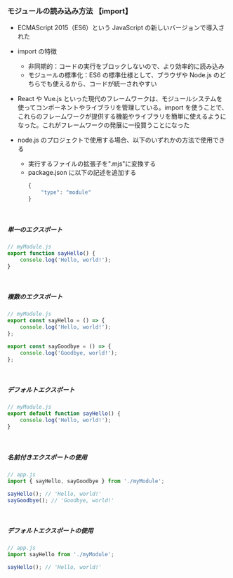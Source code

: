 ### モジュールの読み込み方法 【import】

-   ECMAScript 2015（ES6）という JavaScript の新しいバージョンで導入された
-   import の特徴

    -   非同期的：コードの実行をブロックしないので、より効率的に読み込み
    -   モジュールの標準化：ES6 の標準仕様として、ブラウザや Node.js のどちらでも使えるから、コードが統一されやすい

-   React や Vue.js といった現代のフレームワークは、モジュールシステムを使ってコンポーネントやライブラリを管理している。import を使うことで、これらのフレームワークが提供する機能やライブラリを簡単に使えるようになった。これがフレームワークの発展に一役買うことになった
-   node.js のプロジェクトで使用する場合、以下のいずれかの方法で使用できる
    -   実行するファイルの拡張子を".mjs"に変換する
    -   package.json に以下の記述を追加する
        ```javascript
        {
            "type": "module"
        }
        ```

<br/>

##### 単一のエクスポート

```javascript
// myModule.js
export function sayHello() {
    console.log('Hello, world!');
}
```

<br/>

##### 複数のエクスポート

```javascript
// myModule.js
export const sayHello = () => {
    console.log('Hello, world!');
};

export const sayGoodbye = () => {
    console.log('Goodbye, world!');
};
```

<br/>

##### デフォルトエクスポート

```javascript
// myModule.js
export default function sayHello() {
    console.log('Hello, world!');
}
```

<br/>

##### 名前付きエクスポートの使用

```javascript
// app.js
import { sayHello, sayGoodbye } from './myModule';

sayHello(); // 'Hello, world!'
sayGoodbye(); // 'Goodbye, world!'
```

<br/>

##### デフォルトエクスポートの使用

```javascript
// app.js
import sayHello from './myModule';

sayHello(); // 'Hello, world!'
```
